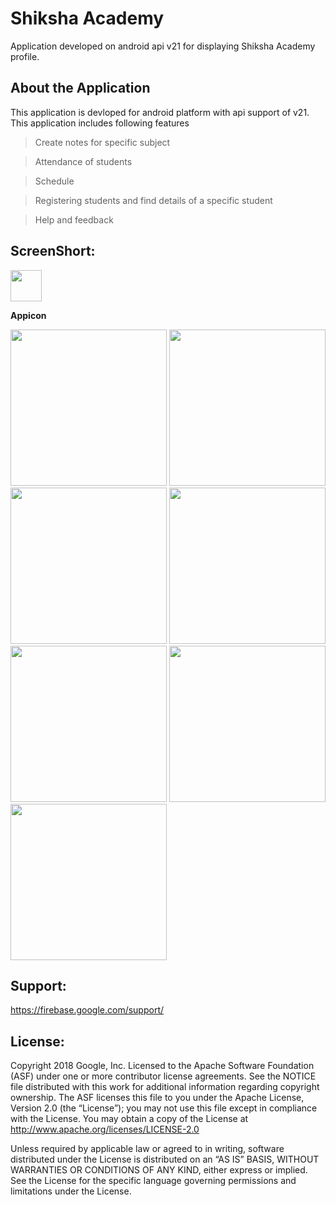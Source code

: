 # Shiksha Academy
Application developed on android api v21 for displaying Shiksha Academy profile.

## About the Application
This application is devloped for android platform with api support of v21. This application includes following features

>Create notes for specific subject 

>Attendance of students

>Schedule

>Registering students and find details of a specific student

>Help and feedback


## ScreenShort:
<p float="left">
   <a href="https://imgur.com/fDYzv0u.jpg"><img src="https://imgur.com/fDYzv0u.jpg" width="50"></a>
<p><b>Appicon</b></p>

<a href="https://i.imgur.com/V8X0VEm.jpg"><img src="https://i.imgur.com/V8X0VEm.jpg" width="250"></a>
<a href="https://imgur.com/bA2vWba.jpg"><img src="https://imgur.com/bA2vWba.jpg" width="250"></a>
<a href="https://imgur.com/HGIgyvk.jpg"><img src="https://imgur.com/HGIgyvk.jpg" width="250"></a>
<a href="https://imgur.com/0wJMaiB.jpg"><img src="https://imgur.com/0wJMaiB.jpg" width="250"></a>
<a href="https://imgur.com/Ga6PL71.jpg"><img src="https://imgur.com/Ga6PL71.jpg" width="250"></a>
<a href="https://imgur.com/IoMwZzu.jpg"><img src="https://imgur.com/IoMwZzu.jpg" width="250"></a>
<a href="https://imgur.com/IoMwZzu.jpg"><img src="https://imgur.com/nAMqhNA.jpg" width="250"></a>
</p>

## Support:

<a href="https://firebase.google.com/support/">https://firebase.google.com/support/</a>

## License:

Copyright 2018 Google, Inc. Licensed to the Apache Software Foundation (ASF) under one or more contributor license agreements. See the NOTICE file distributed with this work for additional information regarding copyright ownership. The ASF licenses this file to you under the Apache License, Version 2.0 (the “License”); you may not use this file except in compliance with the License. You may obtain a copy of the License at http://www.apache.org/licenses/LICENSE-2.0

Unless required by applicable law or agreed to in writing, software distributed under the License is distributed on an “AS IS” BASIS, WITHOUT WARRANTIES OR CONDITIONS OF ANY KIND, either express or implied. See the License for the specific language governing permissions and limitations under the License.

